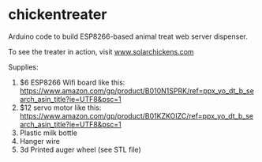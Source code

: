 # chickentreater
Arduino code to build ESP8266-based animal treat web server dispenser.

To see the treater in action, visit www.solarchickens.com

Supplies:
1. $6 ESP8266 Wifi board like this:
https://www.amazon.com/gp/product/B010N1SPRK/ref=ppx_yo_dt_b_search_asin_title?ie=UTF8&psc=1
2. $12 servo motor like this:
https://www.amazon.com/gp/product/B01KZKOIZC/ref=ppx_yo_dt_b_search_asin_title?ie=UTF8&psc=1
3. Plastic milk bottle
4. Hanger wire
5. 3d Printed auger wheel (see STL file)

